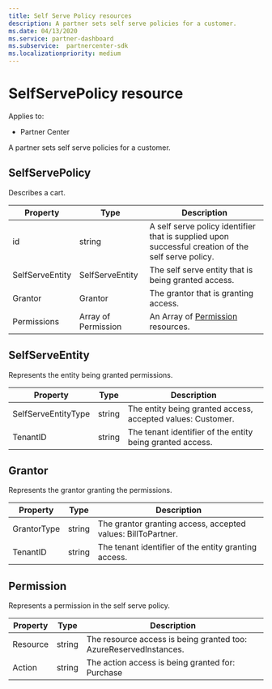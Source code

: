 ```yaml
---
title: Self Serve Policy resources
description: A partner sets self serve policies for a customer.
ms.date: 04/13/2020
ms.service: partner-dashboard
ms.subservice:  partnercenter-sdk
ms.localizationpriority: medium
---
```


# SelfServePolicy resource

Applies to:

- Partner Center

A partner sets self serve policies for a customer.

## SelfServePolicy

Describes a cart.

| Property              | Type             | Description                                                                                            |
|-----------------------|------------------|--------------------------------------------------------------------------------------------------------|
| id                    | string           | A self serve policy identifier that is supplied upon successful creation of the self serve policy.     |
| SelfServeEntity       | SelfServeEntity  | The self serve entity that is being granted access.                                                     |
| Grantor               | Grantor          | The grantor that is granting access.                                                                    |
| Permissions           | Array of Permission| An Array of [Permission](#permission) resources.                                                                     |

## SelfServeEntity

Represents the entity being granted permissions.

| Property             | Type|Description|
|----------------------|----------------------------------|--------------------------------------------------------------------------------------------|
| SelfServeEntityType  | string                           | The entity being granted access, accepted values: Customer.                                 |
| TenantID             | string                           | The tenant identifier of the entity being granted access.                                   |

## Grantor

Represents the grantor granting the permissions.

| Property             | Type|Description|
|----------------------|----------------------------------|--------------------------------------------------------------------------------------------|
| GrantorType          | string                           | The grantor granting access, accepted values: BillToPartner.                               |
| TenantID             | string                           | The tenant identifier of the entity granting access.                                       |


## Permission

Represents a permission in the self serve policy.

| Property             | Type|Description|
|----------------------|----------------------------------|--------------------------------------------------------------------------------------------|
| Resource             | string                           | The resource access is being granted too: AzureReservedInstances.                          |
| Action               | string                           | The action access is being granted for: Purchase                                           |
